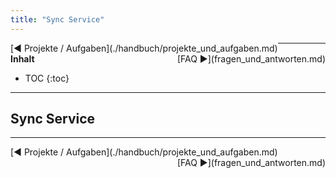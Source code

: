 ```yaml
---
title: "Sync Service"
---
```


<div class="pageNavigation">
<div style="float:left;">
   [◀️ Projekte / Aufgaben](./handbuch/projekte_und_aufgaben.md)
</div>
<div style="float:right;">
  [FAQ ▶️](fragen_und_antworten.md)
</div>
</div>

---------------
__Inhalt__
* TOC
{:toc}
---------------

## Sync Service


---------------

<div class="pageNavigation">
<div style="float:left;">
   [◀️ Projekte / Aufgaben](./handbuch/projekte_und_aufgaben.md)
</div>
<div style="float:right;">
  [FAQ ▶️](fragen_und_antworten.md)
</div>
</div>
